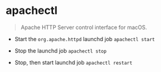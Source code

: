 # apachectl
> Apache HTTP Server control interface for macOS.

- Start the `org.apache.httpd` launchd job
`apachectl start`

- Stop the launchd job
`apachectl stop`

- Stop, then start launchd job
`apachectl restart`
